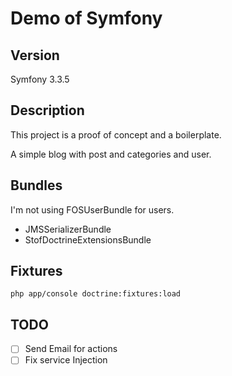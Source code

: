 Demo of Symfony
========================

## Version

Symfony 3.3.5

## Description

This project is a proof of concept and a boilerplate.

A simple blog with post and categories and user.

## Bundles

I'm not using FOSUserBundle for users.

- JMSSerializerBundle
- StofDoctrineExtensionsBundle

## Fixtures 

```
php app/console doctrine:fixtures:load
```

## TODO

- [ ] Send Email for actions
- [ ] Fix service Injection